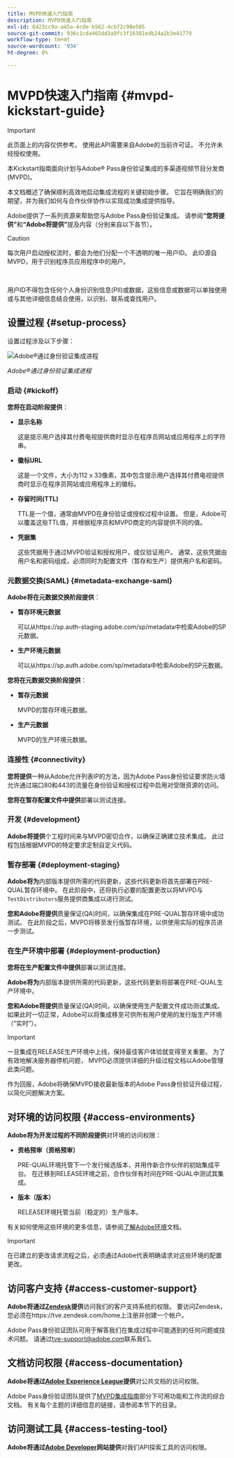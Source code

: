 ```yaml
---
title: MVPD快速入门指南
description: MVPD快速入门指南
exl-id: 6423cc9a-a45a-4cde-b562-4cb72c98e505
source-git-commit: 936c1cda465dd3a9fc3f16381edb24a2b3e41779
workflow-type: tm+mt
source-wordcount: '934'
ht-degree: 0%

---
```


# MVPD快速入门指南 {#mvpd-kickstart-guide}

>[!IMPORTANT]
>
> 此页面上的内容仅供参考。 使用此API需要来自Adobe的当前许可证。 不允许未经授权使用。

本Kickstart指南面向计划与Adobe® Pass身份验证集成的多渠道视频节目分发商(MVPD)。

本文档概述了确保顺利高效地启动集成流程的关键初始步骤。 它旨在明确我们的期望，并为我们如何与合作伙伴协作以实现成功集成提供指导。

Adobe提供了一系列资源来帮助您与Adobe Pass身份验证集成。 请参阅&#x200B;**“您将提供”**&#x200B;和&#x200B;**“Adobe将提供”**&#x200B;提及内容（分别来自以下各节）。

>[!CAUTION]
>
> 每次用户启动授权流时，都会为他们分配一个不透明的唯一用户ID。 此ID源自MVPD，用于识别程序员应用程序中的用户。
>
> <br/>
>
> 用户ID不得包含任何个人身份识别信息(PII)或数据，这些信息或数据可以单独使用或与其他详细信息结合使用，以识别、联系或查找用户。

## 设置过程 {#setup-process}

设置过程涉及以下步骤：

![Adobe®通过身份验证集成进程](../assets/mvpd-int-lifecycle.png)

*Adobe®通过身份验证集成进程*

### 启动 {#kickoff}

**您将在启动阶段提供**：

* **显示名称**

  这是提示用户选择其付费电视提供商时显示在程序员网站或应用程序上的字符串。

* **徽标URL**

  这是一个文件，大小为112 x 33像素，其中包含提示用户选择其付费电视提供商时显示在程序员网站或应用程序上的徽标。

* **存留时间(TTL)**

  TTL是一个值，通常由MVPD在身份验证或授权过程中设置。 但是，Adobe可以覆盖这些TTL值，并根据程序员和MVPD商定的内容提供不同的值。

* **凭据集**

  这些凭据用于通过MVPD验证和授权用户，或仅验证用户。 通常，这些凭据由用户名和密码组成，必须同时为配置文件（暂存和生产）提供用户名和密码。

### 元数据交换(SAML) {#metadata-exchange-saml}

**Adobe将在元数据交换阶段提供**：

* **暂存环境元数据**

  可以从https://sp.auth-staging.adobe.com/sp/metadata中检索Adobe的SP元数据。

* **生产环境元数据**

  可以从https://sp.auth.adobe.com/sp/metadata中检索Adobe的SP元数据。

**您将在元数据交换阶段提供**：

* **暂存元数据**

  MVPD的暂存环境元数据。

* **生产元数据**

  MVPD的生产环境元数据。

### 连接性 {#connectivity}

**您将提供**&#x200B;一种从Adobe允许列表IP的方法，因为Adobe Pass身份验证要求防火墙允许通过端口80和443的流量在身份验证和授权过程中启用对受限资源的访问。

**您将在暂存配置文件中提供**&#x200B;部署以测试连接。

### 开发 {#development}

**Adobe将提供**&#x200B;个工程时间来与MVPD密切合作，以确保正确建立技术集成。 此过程包括根据MVPD的特定要求定制自定义代码。

### 暂存部署 {#deployment-staging}

**Adobe将为**&#x200B;内部版本提供所需的代码更新，这些代码更新将首先部署在PRE-QUAL暂存环境中。 在此阶段中，还将执行必要的配置更改以将MVPD与`TestDistributors`服务提供商集成以进行测试。

**您和Adobe将提供**&#x200B;质量保证(QA)时间，以确保集成在PRE-QUAL暂存环境中成功测试。 在此阶段之后，MVPD将移至发行版暂存环境，以供使用实际的程序员进一步测试。

### 在生产环境中部署 {#deployment-production}

**您将在生产配置文件中提供**&#x200B;部署以测试连接。

**Adobe将为**&#x200B;内部版本提供所需的代码更新，这些代码更新将部署在PRE-QUAL生产环境中。

**您和Adobe将提供**&#x200B;质量保证(QA)时间，以确保使用生产配置文件成功测试集成。 如果此时一切正常，Adobe可以将集成移至可供所有用户使用的发行版生产环境（“实时”）。

>[!IMPORTANT]
>
> 一旦集成在RELEASE生产环境中上线，保持最佳客户体验就变得至关重要。 为了有效地解决服务器停机问题， MVPD必须提供详细的升级过程文档以Adobe管理此类问题。
>
> 作为回报，Adobe将确保MVPD接收最新版本的Adobe Pass身份验证升级过程，以简化问题解决方案。

## 对环境的访问权限 {#access-environments}

**Adobe将为开发过程的不同阶段提供**&#x200B;对环境的访问权限：

* **资格预审（资格预审）**

  PRE-QUAL环境托管下一个发行候选版本，并用作新合作伙伴的初始集成平台。 在迁移到RELEASE环境之前，合作伙伴有时间在PRE-QUAL中测试其集成。

* **版本（版本）**

  RELEASE环境托管当前（稳定的）生产版本。

有关如何使用这些环境的更多信息，请参阅[了解Adobe环境](/help/authentication/notes-technical/environments/understanding-the-adobe-environments.md)文档。

>[!IMPORTANT]
> 
> 在已建立的更改请求流程之后，必须通过Adobe代表明确请求对这些环境的配置更改。

## 访问客户支持 {#access-customer-support}

**Adobe将通过[Zendesk](https://tve.zendesk.com/home)提供**&#x200B;访问我们的客户支持系统的权限。 要访问Zendesk，您必须在https://tve.zendesk.com/home上注册并创建一个帐户。

Adobe Pass身份验证团队可用于解答我们在集成过程中可能遇到的任何问题或技术问题。 请通过[tve-support@adobe.com](mailto:tve-support@adobe.com)联系我们。

## 文档访问权限 {#access-documentation}

**Adobe将通过[Adobe Experience League](https://experienceleague.adobe.com/en/docs/pass/authentication/home)提供**&#x200B;对公共文档的访问权限。

Adobe Pass身份验证团队提供了[MVPD集成指南](/help/authentication/kickstart/mvpd-overview.md)部分下可用功能和工作流的综合文档。 有关每个主题的详细信息的链接，请参阅本节下的目录。

## 访问测试工具 {#access-testing-tool}

**Adobe将通过[Adobe Developer](https://developer.adobe.com/adobe-pass/)网站提供**&#x200B;对我们API探索工具的访问权限。
